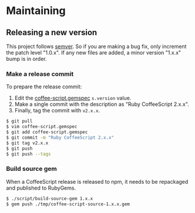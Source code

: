 # Maintaining

## Releasing a new version

This project follows [semver](http://semver.org/). So if you are making a bug
fix, only increment the patch level "1.0.x". If any new files are added, a
minor version "1.x.x" bump is in order.

### Make a release commit

To prepare the release commit:

1. Edit the [coffee-script.gemspec](https://github.com/rails/ruby-coffee-script/blob/master/coffee-script.gemspec)
`s.version` value.
3. Make a single commit with the description as "Ruby CoffeeScript 2.x.x".
4. Finally, tag the commit with `v2.x.x`.

``` sh
$ git pull
$ vim coffee-script.gemspec
$ git add coffee-script.gemspec
$ git commit -m "Ruby CoffeeScript 2.x.x"
$ git tag v2.x.x
$ git push
$ git push --tags
```

### Build source gem

When a CoffeeScript release is released to npm, it needs to be repackaged and
published to RubyGems.

``` sh
$ ./script/build-source-gem 1.x.x
$ gem push ./tmp/coffee-script-source-1.x.x.gem
```
